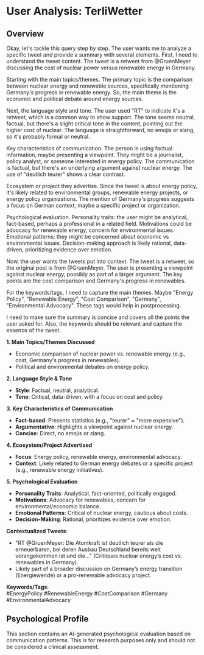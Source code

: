 # User Analysis: TerliWetter

## Overview

<think>
Okay, let's tackle this query step by step. The user wants me to analyze a specific tweet and provide a summary with several elements. First, I need to understand the tweet content. The tweet is a retweet from @GruenMeyer discussing the cost of nuclear power versus renewable energy in Germany. 

Starting with the main topics/themes. The primary topic is the comparison between nuclear energy and renewable sources, specifically mentioning Germany's progress in renewable energy. So, the main theme is the economic and political debate around energy sources.

Next, the language style and tone. The user used "RT" to indicate it's a retweet, which is a common way to show support. The tone seems neutral, factual, but there's a slight critical tone in the content, pointing out the higher cost of nuclear. The language is straightforward, no emojis or slang, so it's probably formal or neutral.

Key characteristics of communication. The person is using factual information, maybe presenting a viewpoint. They might be a journalist, policy analyst, or someone interested in energy policy. The communication is factual, but there's an underlying argument against nuclear energy. The use of "deutlich teurer" shows a clear contrast.

Ecosystem or project they advertise. Since the tweet is about energy policy, it's likely related to environmental groups, renewable energy projects, or energy policy organizations. The mention of Germany's progress suggests a focus on German context, maybe a specific project or organization.

Psychological evaluation. Personality traits: the user might be analytical, fact-based, perhaps a professional in a related field. Motivations could be advocacy for renewable energy, concern for environmental issues. Emotional patterns: they might be concerned about economic vs environmental issues. Decision-making approach is likely rational, data-driven, prioritizing evidence over emotion.

Now, the user wants the tweets put into context. The tweet is a retweet, so the original post is from @GruenMeyer. The user is presenting a viewpoint against nuclear energy, possibly as part of a larger argument. The key points are the cost comparison and Germany's progress in renewables.

For the keywords/tags, I need to capture the main themes. Maybe "Energy Policy", "Renewable Energy", "Cost Comparison", "Germany", "Environmental Advocacy". These tags would help in postprocessing.

I need to make sure the summary is concise and covers all the points the user asked for. Also, the keywords should be relevant and capture the essence of the tweet.
</think>

**1. Main Topics/Themes Discussed**  
- Economic comparison of nuclear power vs. renewable energy (e.g., cost, Germany's progress in renewables).  
- Political and environmental debates on energy policy.  

**2. Language Style & Tone**  
- **Style**: Factual, neutral, analytical.  
- **Tone**: Critical, data-driven, with a focus on cost and policy.  

**3. Key Characteristics of Communication**  
- **Fact-based**: Presents statistics (e.g., "teurer" = "more expensive").  
- **Argumentative**: Highlights a viewpoint against nuclear energy.  
- **Concise**: Direct, no emojis or slang.  

**4. Ecosystem/Project Advertised**  
- **Focus**: Energy policy, renewable energy, environmental advocacy.  
- **Context**: Likely related to German energy debates or a specific project (e.g., renewable energy initiatives).  

**5. Psychological Evaluation**  
- **Personality Traits**: Analytical, fact-oriented, politically engaged.  
- **Motivations**: Advocacy for renewables, concern for environmental/economic balance.  
- **Emotional Patterns**: Critical of nuclear energy, cautious about costs.  
- **Decision-Making**: Rational, prioritizes evidence over emotion.  

**Contextualized Tweets**:  
- "RT @GruenMeyer: Die Atomkraft ist deutlich teurer als die erneuerbaren, bei deren Ausbau Deutschland bereits weit vorangekommen ist und die..." (Critiques nuclear energy’s cost vs. renewables in Germany).  
- Likely part of a broader discussion on Germany’s energy transition (Energiewende) or a pro-renewable advocacy project.  

**Keywords/Tags**:  
#EnergyPolicy #RenewableEnergy #CostComparison #Germany #EnvironmentalAdvocacy

## Psychological Profile

This section contains an AI-generated psychological evaluation based on communication patterns. This is for research purposes only and should not be considered a clinical assessment.
